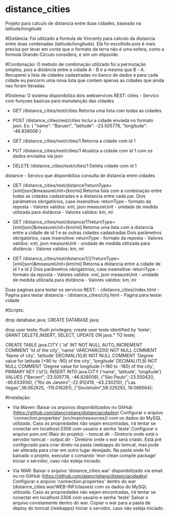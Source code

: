# distance_cities
Projeto para calculo de distancia entre duas cidades, baseado na latitude/longitude

#Distância:
Foi utilizado a formula de Vincenty para calculo da distancia entre duas cordenadas (latitude/longitude).
Ela foi escolhida pois é mais precisa por levar em conta que o formato da terra não é uma esfera, como a formula Grande-Circulo considera, e sim um elipsoide.

#Combinação:
O metodo de combinação utilizado foi a permutação simples, pois a distância entre a cidade A - B é a mesma que B - A.
Recuperei a lista de cidades cadastradas no banco de dados e para cada cidade eu percorro uma nova lista que contem apenas as cidades que ainda nao foram iteradas.

#Sistema:
O sistema disponibiliza dois webservices REST:
 cities - Servico com funçoes basicas para manutenção das cidades
 
 - GET /distance_cities/rest/cities
   Retorna uma lista com todas as cidades
 
 - POST /distance_cities/rest/cities
   Inclui a cidade enviada no formato json. Ex:
   {
        "name": "Barueri",
        "latitude": -23.505776,
        "longitude": -46.838008
    }
 
 - GET /distance_cities/rest/cities/1
   Retorna a cidade com id 1
 
 - PUT /distance_cities/rest/cities/1
   Atualiza a cidade com id 1 com os dados enviados via json
 
 - DELETE /distance_cities/rest/cities/1 
   Deleta cidade com id 1
 
 distance - Servico que disponibiliza consulta de distancia entre cidades
 
 - GET /distance_cities/rest/distance?returnType=[xml/json]&measureUnit=[km/mi]
   Retorna lista com a combinação entre todas as cidades cadastradas e a distancia entre cada par. 
   Dois parâmetros obrigatórios, case insensitive: 
   		returnType - formato da reposta - Valores validos: xml, json
   		measureUnit - unidade de medida utilizada para distância - Valores validos: km, mi
 
 - GET /distance_cities/rest/distance/1?returnType=[xml/json]&measureUnit=[km/mi]
   Retorna uma lista com a distancia entre a cidade de id 1 e as outras cidades cadastradas
   Dois parâmetros obrigatórios, case insensitive: 
   		returnType - formato da reposta - Valores validos: xml, json
   		measureUnit - unidade de medida utilizada para distância - Valores validos: km, mi
    
   		
 - GET /distance_cities/rest/distance/1/2?returnType=[xml/json]&measureUnit=[km/mi]
   Retorna a distancia entre a cidade de id 1 e id 2
   Dois parâmetros obrigatórios, case insensitive: 
   		returnType - formato da reposta - Valores validos: xml, json
   		measureUnit - unidade de medida utilizada para distância - Valores validos: km, mi
 
Duas paginas para testar os servicos REST:
	- /distance_cities/index.html - Pagina para testar distancia
	- /distance_cities/city.html - Pagina para testar cidade

#Scripts:

drop database java;
CREATE DATABASE java;

drop user teste;
flush privileges;
create user teste identified by 'teste';
GRANT DELETE,INSERT, SELECT, UPDATE  ON java.* TO teste;

CREATE TABLE java.CITY (
  'id' INT NOT NULL AUTO_INCREMENT COMMENT 'Id of the city',
  'name' VARCHAR(200) NOT NULL COMMENT 'Name of city',
  'latitude' DECIMAL(10,8) NOT NULL COMMENT 'Degree value for latitude (+90 to -90) of the city',
  'longitude' DECIMAL(11,8) NOT NULL COMMENT 'Degree value for longitude (+180 to -180) of the city',
  PRIMARY KEY ('id'));
INSERT INTO java.CITY
('name',
'latitude',
'longitude')
VALUES
("Barueri",-23.505776, -46.838008),
("São Paulo",-23.550420, -46.633930),
("Rio de Janeiro",-22.912419, -43.230210),
("Las Vegas",36.062925, -115.016261),
("Stockholm",59.329292, 18.068564);

#Instalação:
 - Via Maven:
 	Baixar os arquivos disponibilizados no GitHub (https://github.com/alancristians/distanciacidades)
 	Configurar o arquivo 'connection.properties' (src/main/resources/) com os dados do MySQL utilizado.
 		Caso as propriedades não sejam encontradas, irá tentar se conectar em localhost:3306 com usuario e senha 'teste'
 	Configurar o arquivo pom.xml (Raiz do projeto):
 		- tomcat.dir - Diretorio onde está o servidor tomcat
 		- output.dir - Diretório onde o war será criado. Está pré configurado para criar direto na pasta /webapps do tomcat, mas pode ser alterada para criar em outro lugar desejado. 
 	Na pasta onde foi baixado o projeto, executar o comando 'mvn clean compile package'
 	Iniciar o servidor, caso não esteja iniciado.

 - Via WAR:
 	Baixar o arquivo 'distance_cities.war' disponibilizado via email ou no GitHub (https://github.com/alancristians/distanciacidades)
 	Configurar o arquivo 'connection.properties' dentro do war (distance_cities.war/WEB-INF/classes) com os dados do MySQL utilizado.
		Caso as propriedades não sejam encontradas, irá tentar se conectar em localhost:3306 com usuario e senha 'teste'
	Salvar o arquivo corretamente dentro do war.
	Copiar o war para a pasta de deploy do tomcat (/webapps)
	Iniciar o servidor, caso não esteja iniciado.
 	
